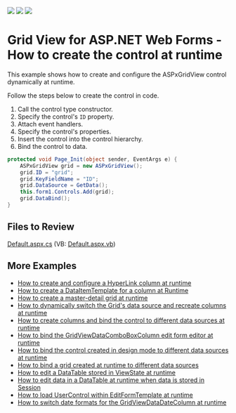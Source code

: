 <!-- default badges list -->
![](https://img.shields.io/endpoint?url=https://codecentral.devexpress.com/api/v1/VersionRange/128538832/18.1.3%2B)
[![](https://img.shields.io/badge/Open_in_DevExpress_Support_Center-FF7200?style=flat-square&logo=DevExpress&logoColor=white)](https://supportcenter.devexpress.com/ticket/details/E321)
[![](https://img.shields.io/badge/📖_How_to_use_DevExpress_Examples-e9f6fc?style=flat-square)](https://docs.devexpress.com/GeneralInformation/403183)
<!-- default badges end -->

# Grid View for ASP.NET Web Forms - How to create the control at runtime

This example shows how to create and configure the ASPxGridView control dynamically at runtime.

Follow the steps below to create the control in code.

1. Call the control type constructor.
1. Specify the control's `ID` property.
1. Attach event handlers.
1. Specify the control's properties.
1. Insert the control into the control hierarchy.
1. Bind the control to data.

```cs
protected void Page_Init(object sender, EventArgs e) {
    ASPxGridView grid = new ASPxGridView();
    grid.ID = "grid";
    grid.KeyFieldName = "ID";
    grid.DataSource = GetData();
    this.form1.Controls.Add(grid);
    grid.DataBind();
}
```

## Files to Review

[Default.aspx.cs](./CS/Default.aspx.cs) (VB: [Default.aspx.vb](./VB/Default.aspx.vb))

## More Examples

* [How to create and configure a HyperLink column at runtime](https://www.devexpress.com/Support/Center/p/E308)
* [How to create a DataItemTemplate for a column at Runtime](https://github.com/DevExpress-Examples/aspxgridview-dataitemtemplate-runtime)
* [How to create a master-detail grid at runtime](https://github.com/DevExpress-Examples/how-to-create-a-master-detail-grid-at-runtime-e1141)
* [How to dynamically switch the Grid's data source and recreate columns at runtime](https://github.com/DevExpress-Examples/aspxgridview-switch-grid-data-source-and-recreate-columns-at-runtime)
* [How to create columns and bind the control to different data sources at runtime](https://github.com/DevExpress-Examples/aspxgridview-create-columns-and-bind-grid-at-runtime)
* [How to bind the GridViewDataComboBoxColumn edit form editor at runtime](https://github.com/DevExpress-Examples/aspxgridview-bind-comboboxcolumn-edit-form-editor-at-runtime)
* [How to bind the control created in design mode to different data sources at runtime](https://github.com/DevExpress-Examples/aspxgridview-switch-data-sources-at-runtime)
* [How to bind a grid created at runtime to different data sources](https://github.com/DevExpress-Examples/aspxgridview-created-at-runtime-switch-data-sources)
* [How to edit a DataTable stored in ViewState at runtime](https://github.com/DevExpress-Examples/how-to-edit-data-in-a-datatable-using-aspxgridview-at-runtime-when-data-is-stored-in-viewsta-e2945)
* [How to edit data in a DataTable at runtime when data is stored in Session](https://github.com/DevExpress-Examples/aspxgridview-how-to-edit-data-in-a-datatable-at-runtime-when-data-is-stored-in-session-t191009)
* [How to load UserControl within EditFormTemplate at runtime](https://github.com/DevExpress-Examples/aspxgridview-how-to-load-usercontrol-within-editformtemplate-at-runtime-e3735)
* [How to switch date formats for the GridViewDataDateColumn at runtime](https://github.com/DevExpress-Examples/how-to-switch-date-formats-for-the-gridviewdatadatecolumn-at-runtime-e2530)
